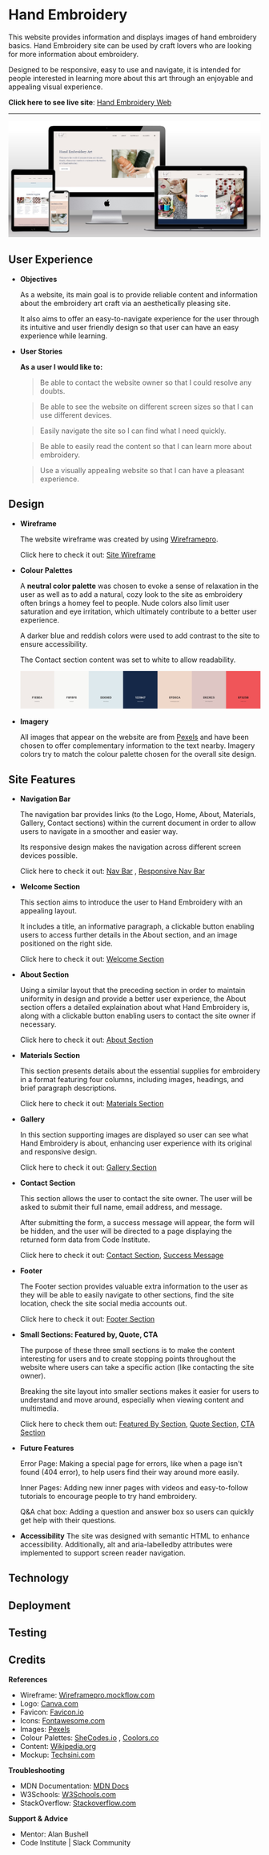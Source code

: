 # Hand Embroidery

This website provides information and displays images of hand embroidery basics. Hand Embroidery site can be used by craft lovers who are looking for more information about embroidery.

Designed to be responsive, easy to use and navigate, it is intended for people interested in learning more about this art through an enjoyable and appealing visual experience.

**Click here to see live site**: [Hand Embroidery Web](https://anav-dev.github.io/hand-embroidery/)


---

![Site Mockup](https://github.com/anav-dev/hand-embroidery/blob/main/assets/docs/mockup/site-mockup2.jpg)

## User Experience
- __Objectives__
  
  As a website, its main goal is to provide reliable content and information about the embroidery art craft via an aesthetically pleasing site.

  It also aims to offer an easy-to-navigate experience for the user through its intuitive and user friendly design so that user can have an easy experience while learning.
  
- __User Stories__
  
  **As a user I would like to:**
    >Be able to contact the website owner so that I could resolve any doubts.
  
    >Be able to see the website on different screen sizes so that I can use different devices.
  
    >Easily navigate the site so I can find what I need quickly.
  
    >Be able to easily read the content so that I can learn more about embroidery.
  
    >Use a visually appealing website so that I can have a pleasant experience.

## Design
- __Wireframe__

  The website wireframe was created by using [Wireframepro](https://wireframepro.mockflow.com/).
  
  Click here to check it out: [Site Wireframe](https://github.com/anav-dev/hand-embroidery/blob/main/assets/wireframe/p1-wireframe-hand-embroidery.pdf)

  
- __Colour Palettes__
  
  A **neutral color palette** was chosen to evoke a sense of relaxation in the user as well as to add a natural, cozy look to the site as embroidery often brings a homey feel to people. Nude colors also limit user saturation and eye irritation, which ultimately contribute to a better user experience. 

  A darker blue and reddish colors were used to add contrast to the site to ensure accessibility. 

  The Contact section content was set to white to allow readability.

  ![Colour Scheme](https://github.com/anav-dev/hand-embroidery/blob/main/assets/docs/features/colour-scheme.jpg)
- __Imagery__
  
  All images that appear on the website are from [Pexels](https://www.pexels.com/) and have been chosen to offer complementary information to the text nearby.
  Imagery colors try to match the colour palette chosen for the overall site design.
  
## Site Features
- __Navigation Bar__

  The navigation bar provides links (to the Logo, Home, About, Materials, Gallery, Contact sections) within the current document in order to allow users to navigate in a smoother and easier way.

  Its responsive design makes the navigation across different screen devices possible.
  
  Click here to check it out: [Nav Bar](https://github.com/anav-dev/hand-embroidery/blob/main/assets/docs/features/nav-bar.jpg) , [Responsive Nav Bar](https://github.com/anav-dev/hand-embroidery/blob/main/assets/docs/features/nav-bar-responsive.jpg)
  
- __Welcome Section__

  This section aims to introduce the user to Hand Embroidery with an appealing layout.

  It includes a title, an informative paragraph, a clickable button enabling users to access further details in the About section, and an image positioned on the right side.

   Click here to check it out: [Welcome Section](https://github.com/anav-dev/hand-embroidery/blob/main/assets/docs/features/section-welcome.jpg)

- __About Section__

  Using a similar layout that the preceding section in order to maintain uniformity in design and provide a better user experience, the About section offers a detailed explaination about what Hand Embroidery is, along with a clickable button enabling users to contact the site owner if necessary.

  Click here to check it out: [About Section](https://github.com/anav-dev/hand-embroidery/blob/main/assets/docs/features/section-about.jpg)
  
- __Materials Section__

  This section presents details about the essential supplies for embroidery in a format featuring four columns, including images, headings, and brief paragraph descriptions.

  Click here to check it out: [Materials Section](https://github.com/anav-dev/hand-embroidery/blob/main/assets/docs/features/section-materials.jpg)
  
- __Gallery__

  In this section supporting images are displayed so user can see what Hand Embroidery is about, enhancing user experience with its original and responsive design.

  Click here to check it out: [Gallery Section](https://github.com/anav-dev/hand-embroidery/blob/main/assets/docs/features/section-gallery.jpg)
  
- __Contact Section__
  
  This section allows the user to contact the site owner. The user will be asked to submit their full name, email address, and message.

  After submitting the form, a success message will appear, the form will be hidden, and the user will be directed to a page displaying the returned form data from Code Institute.
  
  Click here to check it out: [Contact Section](https://github.com/anav-dev/hand-embroidery/blob/main/assets/docs/features/section-contact.jpg), [Success Message](https://github.com/anav-dev/hand-embroidery/blob/main/assets/docs/features/success-message.jpg)
  
- __Footer__

  The Footer section provides valuable extra information to the user as they will be able to easily navigate to other sections, find the site location, check the site social media accounts out.

  Click here to check it out: [Footer Section](https://github.com/anav-dev/hand-embroidery/blob/main/assets/docs/features/section-footer.jpg)
   
- __Small Sections: Featured by, Quote, CTA__

  The purpose of these three small sections is to make the content interesting for users and to create stopping points throughout the website where users can take a specific action (like contacting the site owner).

  Breaking the site layout into smaller sections makes it easier for users to understand and move around, especially when viewing content and multimedia.

  Click here to check them out: [Featured By Section](https://github.com/anav-dev/hand-embroidery/blob/main/assets/docs/features/section-featuredby.jpg),  [Quote Section](https://github.com/anav-dev/hand-embroidery/blob/main/assets/docs/features/section-quote.jpg), [CTA Section](https://github.com/anav-dev/hand-embroidery/blob/main/assets/docs/features/section-cta.jpg)
- __Future Features__
  
  Error Page: Making a special page for errors, like when a page isn't found (404 error), to help users find their way around more easily.

  Inner Pages: Adding new inner pages with videos and easy-to-follow tutorials to encourage people to try hand embroidery.

  Q&A chat box: Adding a question and answer box so users can quickly get help with their questions.
  
- __Accessibility__
The site was designed with semantic HTML to enhance accessibility. Additionally, alt and aria-labelledby attributes were implemented to support screen reader navigation.
## Technology 

## Deployment

## Testing

## Credits

**References**
- Wireframe: [Wireframepro.mockflow.com](https://wireframepro.mockflow.com/)
- Logo: [Canva.com](https://www.canva.com/)
- Favicon: [Favicon.io](https://favicon.io/)
- Icons: [Fontawesome.com](https://fontawesome.com/)
- Images: [Pexels](https://www.pexels.com/)
- Colour Palettes: [SheCodes.io](https://palettes.shecodes.io/) , [Coolors.co](https://coolors.co/) 
- Content: [Wikipedia.org](https://en.wikipedia.org/wiki/Embroidery)
- Mockup: [Techsini.com](https://techsini.com/multi-mockup/)
  
**Troubleshooting**
- MDN Documentation: [MDN Docs](https://developer.mozilla.org/en-US/) 
- W3Schools: [W3Schools.com](https://www.w3schools.com/)  
- StackOverflow: [Stackoverflow.com](https://stackoverflow.com/)
  
**Support & Advice**
- Mentor: Alan Bushell
- Code Institute | Slack Community
